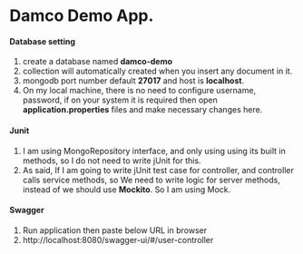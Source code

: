 # Damco Demo App.

#### Database setting

1. create a database named **damco-demo**
2. collection will automatically created when you insert any document in it.
3. mongodb port number default **27017** and host is **localhost**.
4.  On my local machine, there is no need to configure username, password, if on your system it is required then open **application.properties** files  and make necessary changes here.





#### Junit

1. I am using MongoRepository interface, and only using using its built in methods, so I do not need to write jUnit for this.
2. As said, If I am going to write jUnit test case for controller, and controller calls service methods, so We need to write logic for server methods, instead of we should use **Mockito**. So I am using Mock.



#### Swagger

1. Run application then paste below URL in browser
2. http://localhost:8080/swagger-ui/#/user-controller


